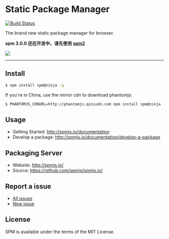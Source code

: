 # Static Package Manager

[![Build Status](https://travis-ci.org/spmjs/spm.png)](https://travis-ci.org/spmjs/spm)

The brand new static package manager for browser.

**spm 3.0.0 还在开发中，请先使用 [spm2](https://github.com/spmjs/spm/tree/2.x)**

![](https://i.alipayobjects.com/i/localhost/png/201404/2YQxOTYoFp.png)

---

## Install

```bash
$ npm install spm@ninja -g
```

If you're in China, use the mirror cdn to download phantomjs:

```bash
$ PHANTOMJS_CDNURL=http://phantomjs.qiniudn.com npm install spm@ninja -g
```

## Usage

- Getting Started: http://spmjs.io/documentation
- Develop a package: http://spmjs.io/documentation/develop-a-package

## Packaging Server

- Website: http://spmjs.io/
- Source: https://github.com/spmjs/spmjs.io/

## Report a issue

* [All issues](https://github.com/spmjs/spm/issues)
* [New issue](https://github.com/spmjs/spm/issues/new)

## License

SPM is available under the terms of the MIT License.
